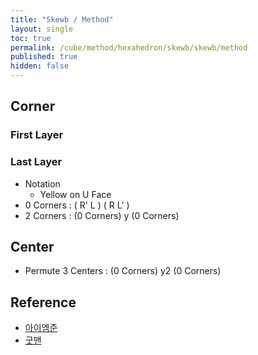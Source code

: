 ```yaml
---
title: "Skewb / Method"
layout: single
toc: true
permalink: /cube/method/hexahedron/skewb/skewb/method
published: true
hidden: false
---
```


<head>
  <base target="_blank">
  <link
    rel   = "stylesheet"
    type  = "text/css"
    href  = "/assets/css/twisty/Hexahedron/Skewb.css"
  >
  <script
    src   = "https://cdn.cubing.net/js/cubing/twisty"
    type  = "module"
    defer
  ></script>
</head>



## Corner

### First Layer

### Last Layer

- Notation
  - Yellow on U Face
- 0 Corners : ( R' L ) ( R L' )
  <div class="twisty-wrapper">
    <twisty-player
      puzzle                    = "skewb"
      experimental-stickering   = "full"
      alg                       = "F' UL F UL'"
      experimental-setup-alg    = "z2 F' D F D' z2 F' D F D' x2 z F' D F D' z2 F' D F D' z y F' D F D' z2 F' D F D' z y x' y"
      experimental-setup-anchor = "end"
      tempo-scale               = "1.3"
    ></twisty-player>
  </div>
- 2 Corners : (0 Corners) y (0 Corners)
  <div class="twisty-wrapper">
    <twisty-player
      puzzle                    = "skewb"
      experimental-stickering   = "full"
      alg                       = "F' UL F UL' y F' UL F UL'"
      experimental-setup-alg    = "z2 F' D F D' z2 F' D F D' x2 z F' D F D' z2 F' D F D' z y F' D F D' z2 F' D F D' z y x' y"
      experimental-setup-anchor = "end"
      tempo-scale               = "1.3"
    ></twisty-player>
  </div>




## Center

- Permute 3 Centers : (0 Corners) y2 (0 Corners)
  <div class="twisty-wrapper">
    <twisty-player
      puzzle                    = "skewb"
      experimental-stickering   = "full"
      alg                       = "F' UL F UL' y2 F' UL F UL'"
      experimental-setup-alg    = "F' D F D' z2 F' D F D' x2 z F' D F D' z2 F' D F D' z y F' D F D' z2 F' D F D' z y x' y"
      experimental-setup-anchor = "end"
      tempo-scale               = "1.3"
    ></twisty-player>
  </div>



## Reference

- [아이엠준](https://youtu.be/5R3sU-_bMAI)
- [굿맨](https://youtu.be/2a594D-GrVs)
